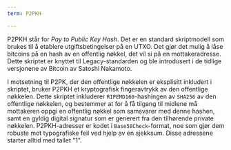 ```yaml
---
term: P2PKH

---
```

P2PKH står for *Pay to Public Key Hash*. Det er en standard skriptmodell som brukes til å etablere utgiftsbetingelser på en UTXO. Det gjør det mulig å låse bitcoins på en hash av en offentlig nøkkel, det vil si på en mottakeradresse. Dette skriptet er knyttet til Legacy-standarden og ble introdusert i de tidlige versjonene av Bitcoin av Satoshi Nakamoto.

I motsetning til P2PK, der den offentlige nøkkelen er eksplisitt inkludert i skriptet, bruker P2PKH et kryptografisk fingeravtrykk av den offentlige nøkkelen. Dette skriptet inkluderer `RIPEMD160`-hashingen av `SHA256` av den offentlige nøkkelen, og bestemmer at for å få tilgang til midlene må mottakeren oppgi en offentlig nøkkel som samsvarer med denne hashen, samt en gyldig digital signatur som er generert fra den tilhørende private nøkkelen. P2PKH-adresser er kodet i `Base58Check`-format, noe som gjør dem robuste mot typografiske feil ved hjelp av en sjekksum. Disse adressene starter alltid med tallet "1".